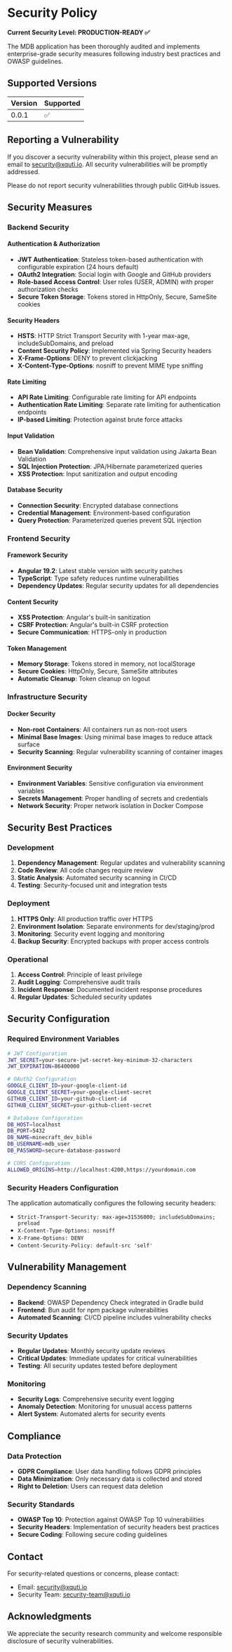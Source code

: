 # Security Policy

**Current Security Level: PRODUCTION-READY ✅**

The MDB application has been thoroughly audited and implements enterprise-grade security measures following industry best practices and OWASP guidelines.

## Supported Versions

| Version | Supported          |
| ------- | ------------------ |
| 0.0.1   | :white_check_mark: |

## Reporting a Vulnerability

If you discover a security vulnerability within this project, please send an email to security@xquti.io. All security vulnerabilities will be promptly addressed.

Please do not report security vulnerabilities through public GitHub issues.

## Security Measures

### Backend Security

#### Authentication & Authorization
- **JWT Authentication**: Stateless token-based authentication with configurable expiration (24 hours default)
- **OAuth2 Integration**: Social login with Google and GitHub providers
- **Role-based Access Control**: User roles (USER, ADMIN) with proper authorization checks
- **Secure Token Storage**: Tokens stored in HttpOnly, Secure, SameSite cookies

#### Security Headers
- **HSTS**: HTTP Strict Transport Security with 1-year max-age, includeSubDomains, and preload
- **Content Security Policy**: Implemented via Spring Security headers
- **X-Frame-Options**: DENY to prevent clickjacking
- **X-Content-Type-Options**: nosniff to prevent MIME type sniffing

#### Rate Limiting
- **API Rate Limiting**: Configurable rate limiting for API endpoints
- **Authentication Rate Limiting**: Separate rate limiting for authentication endpoints
- **IP-based Limiting**: Protection against brute force attacks

#### Input Validation
- **Bean Validation**: Comprehensive input validation using Jakarta Bean Validation
- **SQL Injection Protection**: JPA/Hibernate parameterized queries
- **XSS Protection**: Input sanitization and output encoding

#### Database Security
- **Connection Security**: Encrypted database connections
- **Credential Management**: Environment-based configuration
- **Query Protection**: Parameterized queries prevent SQL injection

### Frontend Security

#### Framework Security
- **Angular 19.2**: Latest stable version with security patches
- **TypeScript**: Type safety reduces runtime vulnerabilities
- **Dependency Updates**: Regular security updates for all dependencies

#### Content Security
- **XSS Protection**: Angular's built-in sanitization
- **CSRF Protection**: Angular's built-in CSRF protection
- **Secure Communication**: HTTPS-only in production

#### Token Management
- **Memory Storage**: Tokens stored in memory, not localStorage
- **Secure Cookies**: HttpOnly, Secure, SameSite attributes
- **Automatic Cleanup**: Token cleanup on logout

### Infrastructure Security

#### Docker Security
- **Non-root Containers**: All containers run as non-root users
- **Minimal Base Images**: Using minimal base images to reduce attack surface
- **Security Scanning**: Regular vulnerability scanning of container images

#### Environment Security
- **Environment Variables**: Sensitive configuration via environment variables
- **Secrets Management**: Proper handling of secrets and credentials
- **Network Security**: Proper network isolation in Docker Compose

## Security Best Practices

### Development
1. **Dependency Management**: Regular updates and vulnerability scanning
2. **Code Review**: All code changes require review
3. **Static Analysis**: Automated security scanning in CI/CD
4. **Testing**: Security-focused unit and integration tests

### Deployment
1. **HTTPS Only**: All production traffic over HTTPS
2. **Environment Isolation**: Separate environments for dev/staging/prod
3. **Monitoring**: Security event logging and monitoring
4. **Backup Security**: Encrypted backups with proper access controls

### Operational
1. **Access Control**: Principle of least privilege
2. **Audit Logging**: Comprehensive audit trails
3. **Incident Response**: Documented incident response procedures
4. **Regular Updates**: Scheduled security updates

## Security Configuration

### Required Environment Variables

```bash
# JWT Configuration
JWT_SECRET=your-secure-jwt-secret-key-minimum-32-characters
JWT_EXPIRATION=86400000

# OAuth2 Configuration
GOOGLE_CLIENT_ID=your-google-client-id
GOOGLE_CLIENT_SECRET=your-google-client-secret
GITHUB_CLIENT_ID=your-github-client-id
GITHUB_CLIENT_SECRET=your-github-client-secret

# Database Configuration
DB_HOST=localhost
DB_PORT=5432
DB_NAME=minecraft_dev_bible
DB_USERNAME=mdb_user
DB_PASSWORD=secure-database-password

# CORS Configuration
ALLOWED_ORIGINS=http://localhost:4200,https://yourdomain.com
```

### Security Headers Configuration

The application automatically configures the following security headers:

- `Strict-Transport-Security: max-age=31536000; includeSubDomains; preload`
- `X-Content-Type-Options: nosniff`
- `X-Frame-Options: DENY`
- `Content-Security-Policy: default-src 'self'`

## Vulnerability Management

### Dependency Scanning
- **Backend**: OWASP Dependency Check integrated in Gradle build
- **Frontend**: Bun audit for npm package vulnerabilities
- **Automated Scanning**: CI/CD pipeline includes vulnerability checks

### Security Updates
- **Regular Updates**: Monthly security update reviews
- **Critical Updates**: Immediate updates for critical vulnerabilities
- **Testing**: All security updates tested before deployment

### Monitoring
- **Security Logs**: Comprehensive security event logging
- **Anomaly Detection**: Monitoring for unusual access patterns
- **Alert System**: Automated alerts for security events

## Compliance

### Data Protection
- **GDPR Compliance**: User data handling follows GDPR principles
- **Data Minimization**: Only necessary data is collected and stored
- **Right to Deletion**: Users can request data deletion

### Security Standards
- **OWASP Top 10**: Protection against OWASP Top 10 vulnerabilities
- **Security Headers**: Implementation of security headers best practices
- **Secure Coding**: Following secure coding guidelines

## Contact

For security-related questions or concerns, please contact:
- Email: security@xquti.io
- Security Team: security-team@xquti.io

## Acknowledgments

We appreciate the security research community and welcome responsible disclosure of security vulnerabilities.